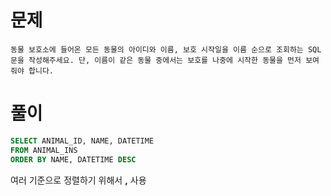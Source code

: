 # 문제

```
동물 보호소에 들어온 모든 동물의 아이디와 이름, 보호 시작일을 이름 순으로 조회하는 SQL문을 작성해주세요. 단, 이름이 같은 동물 중에서는 보호를 나중에 시작한 동물을 먼저 보여줘야 합니다.
```

# 풀이

```sql
SELECT ANIMAL_ID, NAME, DATETIME
FROM ANIMAL_INS
ORDER BY NAME, DATETIME DESC
```

여러 기준으로 정렬하기 위해서 **,** 사용
